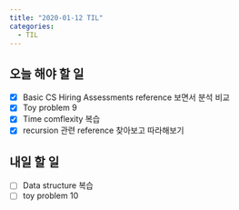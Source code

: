 ```yaml
---
title: "2020-01-12 TIL"
categories:
  - TIL
---
```


## 오늘 해야 할 일
- [x] Basic CS Hiring Assessments reference 보면서 분석 비교 
- [x] Toy problem 9
- [x] Time comflexity 복습
- [x] recursion 관련 reference 찾아보고 따라해보기

## 내일 할 일
- [ ] Data structure 복습
- [ ] toy problem 10
